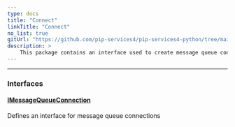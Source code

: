```yaml
---
type: docs
title: "Connect"
linkTitle: "Connect"
no_list: true
gitUrl: "https://github.com/pip-services4/pip-services4-python/tree/main/pip-services4-messaging-python"
description: >
    This package contains an interface used to create message queue connections.
---
```

---

<div class="module-body"> 

### Interfaces

#### [IMessageQueueConnection](imessage_queue_connection)
Defines an interface for message queue connections

<br>

</div>

